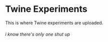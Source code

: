 # Twine Experiments

This is where Twine experiments are uploaded.
###### i know there's only one shut up
